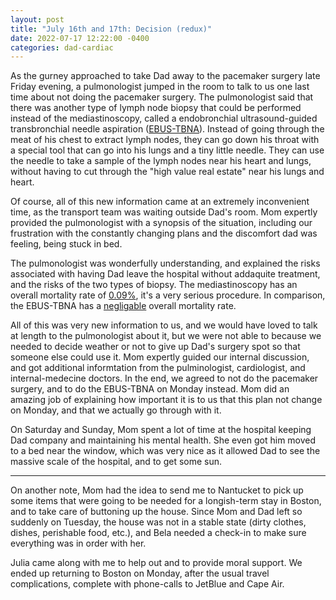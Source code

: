 ```yaml
---
layout: post
title: "July 16th and 17th: Decision (redux)"
date: 2022-07-17 12:22:00 -0400
categories: dad-cardiac
---
```


As the gurney approached to take Dad away to the pacemaker surgery late Friday evening, a pulmonologist jumped in the room to talk to us one last time about not doing the pacemaker surgery. The pulmonologist said that there was another type of lymph node biopsy that could be performed instead of the mediastinoscopy, called a endobronchial ultrasound-guided transbronchial needle aspiration ([EBUS-TBNA](/assets/docs/EBUS-TBNA.pdf)). Instead of going through the meat of his chest to extract lymph nodes, they can go down his throat with a special tool that can go into his lungs and a tiny little needle. They can use the needle to take a sample of the lymph nodes near his heart and lungs, without having to cut through the "high value real estate" near his lungs and heart.

Of course, all of this new information came at an extremely inconvenient time, as the transport team was waiting outside Dad's room. Mom expertly provided the pulmonologist with a synopsis of the situation, including our frustration with the constantly changing plans and the discomfort dad was feeling, being stuck in bed.

The pulmonologist was wonderfully understanding, and explained the risks associated with having Dad leave the hospital without addaquite treatment, and the risks of the two types of biopsy. The mediastinoscopy has an overall mortality rate of [0.09%](https://www.ncbi.nlm.nih.gov/books/NBK534863/), it's a very serious procedure. In comparison, the EBUS-TBNA has a [negligable](https://www.ncbi.nlm.nih.gov/pmc/articles/PMC4367563/) overall mortality rate.

All of this was very new information to us, and we would have loved to talk at length to the pulmonologist about it, but we were not able to because we needed to decide weather or not to give up Dad's surgery spot so that someone else could use it. Mom expertly guided our internal discussion, and got additional informtation from the pulminologist, cardiologist, and internal-medecine doctors. In the end, we agreed to not do the pacemaker surgery, and to do the EBUS-TBNA on Monday instead. Mom did an amazing job of explaining how important it is to us that this plan not change on Monday, and that we actually go through with it.

On Saturday and Sunday, Mom spent a lot of time at the hospital keeping Dad company and maintaining his mental health. She even got him moved to a bed near the window, which was very nice as it allowed Dad to see the massive scale of the hospital, and to get some sun.

---

On another note, Mom had the idea to send me to Nantucket to pick up some items that were going to be needed for a longish-term stay in Boston, and to take care of buttoning up the house. Since Mom and Dad left so suddenly on Tuesday, the house was not in a stable state (dirty clothes, dishes, perishable food, etc.), and Bela needed a check-in to make sure everything was in order with her.

Julia came along with me to help out and to provide moral support. We ended up returning to Boston on Monday, after the usual travel complications, complete with phone-calls to JetBlue and Cape Air.
